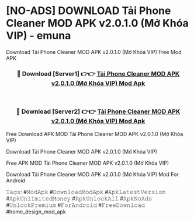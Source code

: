 # [NO-ADS] DOWNLOAD Tải Phone Cleaner MOD APK v2.0.1.0 (Mở Khóa VIP) - emuna
Download Tải Phone Cleaner MOD APK v2.0.1.0 (Mở Khóa VIP) Free Mod APK

<div align="center">
<h3>🔴 Download [Server1] 👉👉 <a href="https://apk-comot.site?title=Tải_Phone_Cleaner_MOD_APK_v2.0.1.0_(Mở_Khóa_VIP)">Tải Phone Cleaner MOD APK v2.0.1.0 (Mở Khóa VIP) Mod Apk</a></h3><br>

<h3>🔴 Download [Server2] 👉👉 <a href="https://apk-comot.site?title=Tải_Phone_Cleaner_MOD_APK_v2.0.1.0_(Mở_Khóa_VIP)">Tải Phone Cleaner MOD APK v2.0.1.0 (Mở Khóa VIP) Mod Apk</a></h3>
</div>


Free Download APK MOD Tải Phone Cleaner MOD APK v2.0.1.0 (Mở Khóa VIP)

Download Tải Phone Cleaner MOD APK v2.0.1.0 (Mở Khóa VIP) 

Free APK MOD Tải Phone Cleaner MOD APK v2.0.1.0 (Mở Khóa VIP) 

Download Tải Phone Cleaner MOD APK v2.0.1.0 (Mở Khóa VIP) Mod For Android

𝚃𝚊𝚐𝚜: #𝙼𝚘𝚍𝙰𝚙𝚔 #𝙳𝚘𝚠𝚗𝚕𝚘𝚊𝚍𝙼𝚘𝚍𝙰𝚙𝚔 #𝙰𝚙𝚔𝙻𝚊𝚝𝚎𝚜𝚝𝚅𝚎𝚛𝚜𝚒𝚘𝚗 #𝙰𝚙𝚔𝚄𝚗𝚕𝚒𝚖𝚒𝚝𝚎𝚍𝙼𝚘𝚗𝚎𝚢 #𝙰𝚙𝚔𝚄𝚗𝚕𝚘𝚌𝚔𝙰𝚕𝚕 #𝙰𝚙𝚔𝙽𝚘𝙰𝚍𝚜 #𝚄𝚗𝚕𝚘𝚌𝚔𝙿𝚛𝚎𝚖𝚒𝚞𝚖 #𝙵𝚘𝚛𝙰𝚗𝚍𝚛𝚘𝚒𝚍 #𝙵𝚛𝚎𝚎𝙳𝚘𝚠𝚗𝚕𝚘𝚊𝚍 #home_design_mod_apk